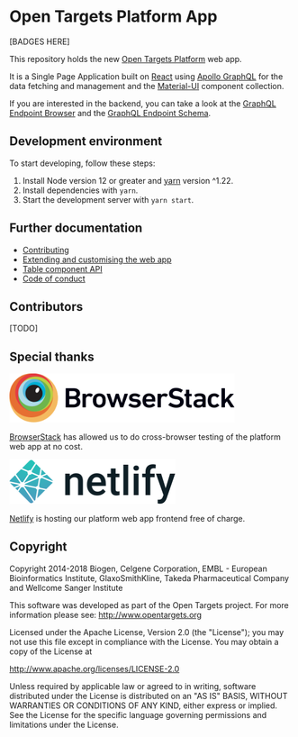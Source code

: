 # Open Targets Platform App

[BADGES HERE]

This repository holds the new [Open Targets Platform](https://www.targetvalidation.org) web app.

It is a Single Page Application built on [React](https://reactjs.org/) using [Apollo GraphQL](https://www.apollographql.com/docs/react/v3.0-beta) for the data fetching and management and the [Material-UI](https://material-ui.com/) component collection.

If you are interested in the backend, you can take a look at the [GraphQL Endpoint Browser](https://api-beta-dot-open-targets-eu-dev.appspot.com/api/v4/graphql/browser) and the [GraphQL Endpoint Schema](https://api-beta-dot-open-targets-eu-dev.appspot.com/api/v4/graphql/browser).

## Development environment

To start developing, follow these steps:

1. Install Node version 12 or greater and [yarn](https://classic.yarnpkg.com/en/docs/install) version ^1.22.
2. Install dependencies with `yarn`.
3. Start the development server with `yarn start`.

## Further documentation

- [Contributing](docs/CONTRIBUTING.md)
- [Extending and customising the web app](docs/customisations.md)
- [Table component API](./src/public/common/Table/README.md)
- [Code of conduct](docs/CODE_OF_CONDUCT.md)

## Contributors

[TODO]

## Special thanks

[<img src="./tools-icons/Browserstack-logo.svg" alt="BrowserStack" width="400">](https://www.browserstack.com/)

[BrowserStack](https://www.browserstack.com/) has allowed us to do cross-browser testing of the platform web app at no cost.

[<img src="./tools-icons/Netlify-logo.svg" alt="BrowserStack" width="295">](https://www.netlify.com/)

[Netlify](https://www.netlify.com/) is hosting our platform web app frontend free of charge.

## Copyright

Copyright 2014-2018 Biogen, Celgene Corporation, EMBL - European Bioinformatics Institute, GlaxoSmithKline, Takeda Pharmaceutical Company and Wellcome Sanger Institute

This software was developed as part of the Open Targets project. For more information please see: http://www.opentargets.org

Licensed under the Apache License, Version 2.0 (the "License");
you may not use this file except in compliance with the License.
You may obtain a copy of the License at

http://www.apache.org/licenses/LICENSE-2.0

Unless required by applicable law or agreed to in writing, software
distributed under the License is distributed on an "AS IS" BASIS,
WITHOUT WARRANTIES OR CONDITIONS OF ANY KIND, either express or implied.
See the License for the specific language governing permissions and
limitations under the License.
